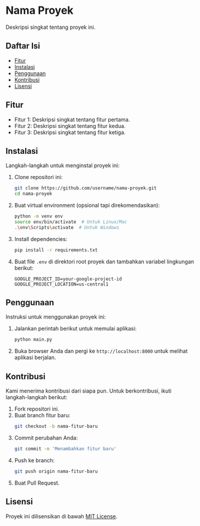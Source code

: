 # Nama Proyek

Deskripsi singkat tentang proyek ini.

## Daftar Isi

- [Fitur](#fitur)
- [Instalasi](#instalasi)
- [Penggunaan](#penggunaan)
- [Kontribusi](#kontribusi)
- [Lisensi](#lisensi)

## Fitur

- Fitur 1: Deskripsi singkat tentang fitur pertama.
- Fitur 2: Deskripsi singkat tentang fitur kedua.
- Fitur 3: Deskripsi singkat tentang fitur ketiga.

## Instalasi

Langkah-langkah untuk menginstal proyek ini:

1. Clone repositori ini:
    ```bash
    git clone https://github.com/username/nama-proyek.git
    cd nama-proyek
    ```

2. Buat virtual environment (opsional tapi direkomendasikan):
    ```bash
    python -m venv env
    source env/bin/activate  # Untuk Linux/Mac
    .\env\Scripts\activate  # Untuk Windows
    ```

3. Install dependencies:
    ```bash
    pip install -r requirements.txt
    ```

4. Buat file `.env` di direktori root proyek dan tambahkan variabel lingkungan berikut:
    ```plaintext
    GOOGLE_PROJECT_ID=your-google-project-id
    GOOGLE_PROJECT_LOCATION=us-central1
    ```

## Penggunaan

Instruksi untuk menggunakan proyek ini:

1. Jalankan perintah berikut untuk memulai aplikasi:
    ```bash
    python main.py
    ```

2. Buka browser Anda dan pergi ke `http://localhost:8000` untuk melihat aplikasi berjalan.

## Kontribusi

Kami menerima kontribusi dari siapa pun. Untuk berkontribusi, ikuti langkah-langkah berikut:

1. Fork repositori ini.
2. Buat branch fitur baru:
    ```bash
    git checkout -b nama-fitur-baru
    ```
3. Commit perubahan Anda:
    ```bash
    git commit -m 'Menambahkan fitur baru'
    ```
4. Push ke branch:
    ```bash
    git push origin nama-fitur-baru
    ```
5. Buat Pull Request.

## Lisensi

Proyek ini dilisensikan di bawah [MIT License](LICENSE).
